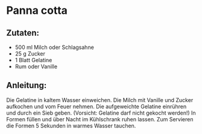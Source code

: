 Panna cotta
===


Zutaten:
---
- 500 ml Milch oder Schlagsahne
- 25 g Zucker
- 1 Blatt Gelatine
-   Rum oder Vanille

Anleitung:
---
Die Gelatine in kaltem Wasser einweichen.
Die Milch mit Vanille und Zucker aufkochen und vom Feuer nehmen.
Die aufgeweichte Gelatine einrühren und durch ein Sieb geben.
(Vorsicht: Gelatine darf nicht gekocht werden!)
In Formen füllen und über Nacht im Kühlschrank ruhen lassen.
Zum Servieren die Formen 5 Sekunden in warmes Wasser tauchen.